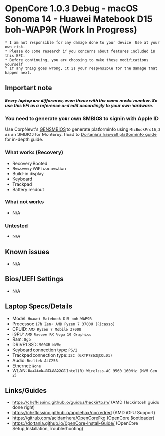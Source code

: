 # OpenCore 1.0.3 Debug - macOS Sonoma 14 - Huawei Matebook D15 boh-WAP9R (Work In Progress)

```
* I am not responsible for any damage done to your device. Use at your own risk.
* Please do some research if you concerns about features included in this EFI.
* Before continuing, you are choosing to make these modifications yourself
* if any thing goes wrong, it is your responsible for the damage that happen next.
```

## Important note

#### ***Every laptop are difference, even those with the same model number. So use this EFI as a reference and edit accordingly to your own hardware.***

### You need to generate your own SMBIOS to signin with Apple ID
Use CorpNewt's [GENSMBIOS](https://github.com/corpnewt/GenSMBIOS) to generate platforminfo using `MacBookPro16,3` as an SMBIOS for Monterey. Head to [Dortania's haswell platforminfo guide](https://dortania.github.io/OpenCore-Install-Guide/config-laptop.plist/haswell.html#platforminfo) for in-depth guide.

### What works (Recovery)
* Recovery Booted
* Recovery WiFi connection
* Build-in display
* Keyboard
* Trackpad
* Battery readout

### What not works
* N/A

### Untested
* N/A

## Known issues
* N/A

## Bios/UEFI Settings
* N/A

## Laptop Specs/Details
* Model: `Huawei Matebook D15 boh-WAP9R`
* Processor: `17h Zen+ AMD Ryzen 7 3700U (Picasso)`
* CPUID: `AMD Ryzen 7 Mobile 3700U`
* iGPU: `AMD Radeon RX Vega 10 Graphics`
* Ram: `8gb`
* DRIVE1 SSD: `500GB NVMe`
* Keyboard connection type: `PS/2`
* Trackpad connection type: `I2C (GXTP7863@COL01)`
* Audio: `Realtek ALC256`
* Ethernet: ~~`None`~~
* WLAN: ~~`Realtek RTL8822CE`~~ `Intel(R) Wireless-AC 9560 160MHz (MVM Gen 2)`

## Links/Guides
* https://chefkissinc.github.io/guides/hackintosh/ (AMD Hackintosh guide done right)
* https://chefkissinc.github.io/applehax/nootedred (AMD iGPU Support)
* https://github.com/acidanthera/OpenCorePkg (OpenCore Bootloader)
* https://dortania.github.io/OpenCore-Install-Guide/ (OpenCore Setup,Installation,Troubleshooting)
